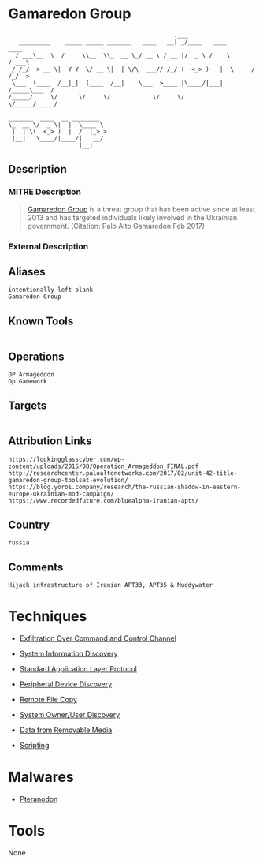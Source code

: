 
# Gamaredon Group

```
                                               .___                          
   _________    _____ _____ _______   ____   __| _/____   ____         ____  
  / ___\__  \  /     \\__  \\_  __ \_/ __ \ / __ |/  _ \ /    \       / ___\ 
 / /_/  > __ \|  Y Y  \/ __ \|  | \/\  ___// /_/ (  <_> )   |  \     / /_/  >
 \___  (____  /__|_|  (____  /__|    \___  >____ |\____/|___|  /_____\___  / 
/_____/     \/      \/     \/            \/     \/           \/_____/_____/  
                            
_______  ____  __ ________  
\_  __ \/  _ \|  |  \____ \ 
 |  | \(  <_> )  |  /  |_> >
 |__|   \____/|____/|   __/ 
                    |__|    

```

## Description

### MITRE Description

> [Gamaredon Group](https://attack.mitre.org/groups/G0047) is a threat group that has been active since at least 2013 and has targeted individuals likely involved in the Ukrainian government. (Citation: Palo Alto Gamaredon Feb 2017)

### External Description

> 

## Aliases

```
intentionally left blank
Gamaredon Group
```

## Known Tools

```

```

## Operations

```
OP Armageddon
Op Gamework
```

## Targets

```

```

## Attribution Links

```
https://lookingglasscyber.com/wp-content/uploads/2015/08/Operation_Armageddon_FINAL.pdf
http://researchcenter.paloaltonetworks.com/2017/02/unit-42-title-gamaredon-group-toolset-evolution/
https://blog.yoroi.company/research/the-russian-shadow-in-eastern-europe-ukrainian-mod-campaign/
https://www.recordedfuture.com/bluealpha-iranian-apts/
```

## Country

```
russia
```

## Comments

```
Hijack infrastructure of Iranian APT33, APT35 & Muddywater
```

# Techniques


* [Exfiltration Over Command and Control Channel](../techniques/Exfiltration-Over-Command-and-Control-Channel.md)

* [System Information Discovery](../techniques/System-Information-Discovery.md)
    
* [Standard Application Layer Protocol](../techniques/Standard-Application-Layer-Protocol.md)
    
* [Peripheral Device Discovery](../techniques/Peripheral-Device-Discovery.md)
    
* [Remote File Copy](../techniques/Remote-File-Copy.md)
    
* [System Owner/User Discovery](../techniques/System-Owner-User-Discovery.md)
    
* [Data from Removable Media](../techniques/Data-from-Removable-Media.md)
    
* [Scripting](../techniques/Scripting.md)
    

# Malwares


* [Pteranodon](../malwares/Pteranodon.md)


# Tools

None
